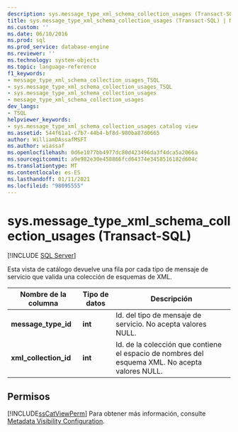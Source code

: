 ```yaml
---
description: sys.message_type_xml_schema_collection_usages (Transact-SQL)
title: sys.message_type_xml_schema_collection_usages (Transact-SQL) | Microsoft Docs
ms.custom: ''
ms.date: 06/10/2016
ms.prod: sql
ms.prod_service: database-engine
ms.reviewer: ''
ms.technology: system-objects
ms.topic: language-reference
f1_keywords:
- message_type_xml_schema_collection_usages_TSQL
- sys.message_type_xml_schema_collection_usages_TSQL
- sys.message_type_xml_schema_collection_usages
- message_type_xml_schema_collection_usages
dev_langs:
- TSQL
helpviewer_keywords:
- sys.message_type_xml_schema_collection_usages catalog view
ms.assetid: 544f61a1-c7b7-44b4-bf8d-980ba87d0665
author: WilliamDAssafMSFT
ms.author: wiassaf
ms.openlocfilehash: 0d6e1077bb4977dc80d423496da3f4dca5a2066a
ms.sourcegitcommit: a9e982e30e458866fcd64374e3458516182d604c
ms.translationtype: MT
ms.contentlocale: es-ES
ms.lasthandoff: 01/11/2021
ms.locfileid: "98095555"
---
```

# <a name="sysmessage_type_xml_schema_collection_usages-transact-sql"></a>sys.message_type_xml_schema_collection_usages (Transact-SQL)
[!INCLUDE [SQL Server](../../includes/applies-to-version/sqlserver.md)]

  Esta vista de catálogo devuelve una fila por cada tipo de mensaje de servicio que valida una colección de esquemas de XML.  
  
|Nombre de la columna|Tipo de datos|Descripción|  
|-----------------|---------------|-----------------|  
|**message_type_id**|**int**|Id. del tipo de mensaje de servicio. No acepta valores NULL.|  
|**xml_collection_id**|**int**|Id. de la colección que contiene el espacio de nombres del esquema XML. No acepta valores NULL.|  
  
## <a name="permissions"></a>Permisos  
 [!INCLUDE[ssCatViewPerm](../../includes/sscatviewperm-md.md)] Para obtener más información, consulte [Metadata Visibility Configuration](../../relational-databases/security/metadata-visibility-configuration.md).  
  
  

